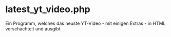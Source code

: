 # latest_yt_video.php
Ein Programm, welches das neuste YT-Video - mit einigen Extras - in HTML verschachtelt und ausgibt
